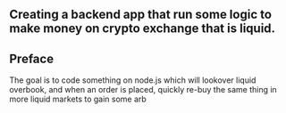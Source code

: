 ## Creating a backend app that run some logic to make money on crypto exchange that is liquid.

## Preface 
 
The goal is to code something on node.js which will lookover liquid overbook, and when an order 
is placed, quickly re-buy the same thing in more liquid markets to gain some arb 
